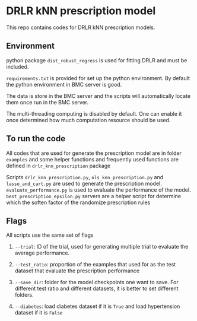 # DRLR kNN prescription model

This repo contains codes for DRLR kNN prescription models.

## Environment

python package ``dist_robust_regress`` is used for fitting DRLR and must be included.

``requirements.txt`` is provided for set up the python environment. By default the python environment in BMC server is good. 

The data is store in the BMC server and the scripts will automatically locate them once run in the BMC server.

The multi-threading computing is disabled by default. One can enable it once determined how much computation resource should be used.  

## To run the code

All codes that are used for generate the prescription model are in folder ``examples`` and some helper functions 
and frequently used functions are defined in ``drlr_knn_prescription`` package

Scripts ``drlr_knn_prescription.py``, ``ols_knn_prescription.py`` and ``lasso_and_cart.py`` are used to generate 
the prescription model. ``evaluate_performance.py`` is used to evaluate the performance of the model. 
``best_prescription_epsilon.py`` servers are a helper script for determine which the soften factor of the randomize
prescription rules

## Flags

All scripts use the same set of flags

1. ``--trial``: ID of the trial, used for generating multiple trial to evaluate the average performance.

1. ``--test_ratio``: proportion of the examples that used for as the test dataset that evaluate the prescription performance

1. ``--save_dir``: folder for the model checkpoints one want to save. For different test ratio and different datasets, it is better to set different folders.

1. ``--diabetes``: load diabetes dataset if it is ``True`` and load hypertension dataset if it is ``False``
